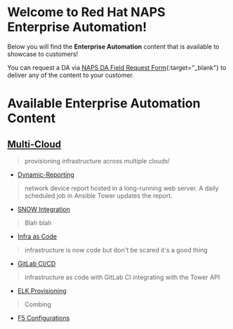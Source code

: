# Welcome to Red Hat NAPS Enterprise Automation!

Below you will find the **Enterprise Automation** content that is available to showcase to customers!

You can request a DA via [NAPS DA Field Request Form](https://docs.google.com/forms/d/e/1FAIpQLScqS70QnbjClD-SQGDth-L_lile2yNAdSC3aXKFNQ0dQX8J4Q/viewform){:target="_blank"} to deliver any of the content to your customer.


# Available Enterprise Automation Content

## [Multi-Cloud](./links/multi-cloud.md)
> provisioning infrastructure across multiple clouds! 

* [Dynamic-Reporting](./links/network-report.md)
> network device report hosted in a long-running web server. A daily scheduled job in Ansible Tower updates the report.

* [SNOW Integration](./links/snow-integration.md)
> Blah blah

* [Infra as Code](./links/infra-as-code.md)
> infrastructure is now code but don't be scared it's a good thing

* [GitLab CI/CD](./links/gitlab-ci-cd.md)
>  infrastructure as code with GitLab CI integrating with the Tower API

* [ELK Provisioning](./links/elk-provisioning.md)
> Combing 

* [F5 Configurations](./links/f5-configuration.md)

